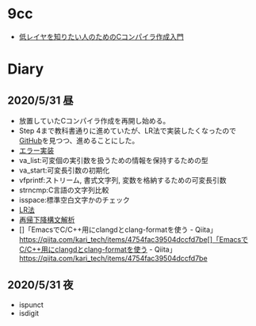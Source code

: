 # 9cc
- [低レイヤを知りたい人のためのCコンパイラ作成入門](https://www.sigbus.info/compilerbook)

# Diary
## 2020/5/31 昼
- 放置していたCコンパイラ作成を再開し始める。
- Step 4まで教科書通りに進めていたが、LR法で実装したくなったので[GitHub](https://github.com/rui314/course2020/tree/master)を見つつ、進めることにした。
- [エラー実装](https://github.com/rui314/course2020/blob/ac3a9f7c455d292eeef4a6ded0e5fa119ff49f0c/main.c)
- va_list:可変個の実引数を扱うための情報を保持するための型
- va_start:可変長引数の初期化
- vfprintf:ストリーム, 書式文字列, 変数を格納するための可変長引数
- strncmp:C言語の文字列比較
- isspace:標準空白文字かのチェック
- [LR法](https://ja.wikipedia.org/wiki/LR%E6%B3%95)
- [再帰下降構文解析](https://ja.wikipedia.org/wiki/%E5%86%8D%E5%B8%B0%E4%B8%8B%E9%99%8D%E6%A7%8B%E6%96%87%E8%A7%A3%E6%9E%90)
- []「EmacsでC/C++用にclangdとclang-formatを使う - Qiita」
https://qiita.com/kari_tech/items/4754fac39504dccfd7be[]「EmacsでC/C++用にclangdとclang-formatを使う - Qiita」
https://qiita.com/kari_tech/items/4754fac39504dccfd7be

## 2020/5/31 夜
- ispunct
- isdigit
